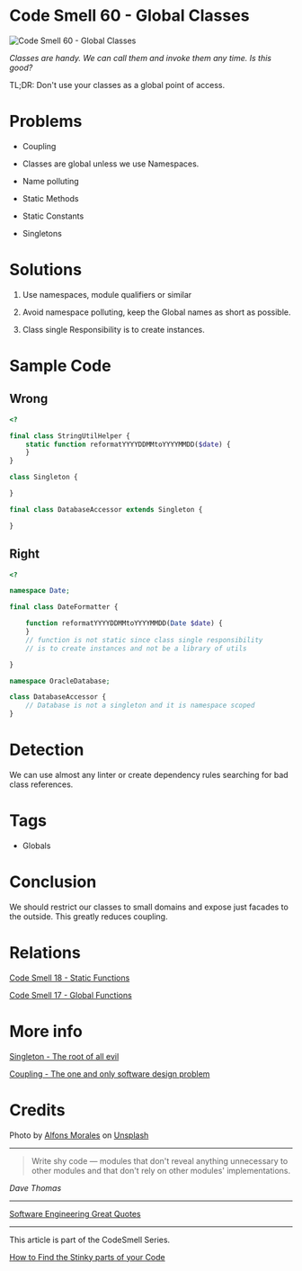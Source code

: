 # Code Smell 60 - Global Classes

![Code Smell 60 - Global Classes](alfons-morales-YLSwjSy7stw-unsplash.jpg)

*Classes are handy. We can call them and invoke them any time. Is this good?*

TL;DR: Don't use your classes as a global point of access.

# Problems

- Coupling

- Classes are global unless we use Namespaces.

- Name polluting

- Static Methods

- Static Constants

- Singletons

# Solutions

1. Use namespaces, module qualifiers or similar

2. Avoid namespace polluting, keep the Global names as short as possible.

3. Class single Responsibility is to create instances. 

# Sample Code

## Wrong

[Gist Url]: # (https://gist.github.com/mcsee/6b3f0e2a24ea7a6da72dadcbb36a8dd0)
```php
<?

final class StringUtilHelper {
    static function reformatYYYYDDMMtoYYYYMMDD($date) {
    }
}

class Singleton {

}

final class DatabaseAccessor extends Singleton {

}
```

## Right

[Gist Url]: # (https://gist.github.com/mcsee/9dd928bab5528d07b7f63b5d76821f4f)
```php
<?

namespace Date;

final class DateFormatter {

    function reformatYYYYDDMMtoYYYYMMDD(Date $date) {
    }
    // function is not static since class single responsibility
    // is to create instances and not be a library of utils

}

namespace OracleDatabase;

class DatabaseAccessor {
    // Database is not a singleton and it is namespace scoped
}
```

# Detection

We can use almost any linter or create dependency rules searching for bad class references.

# Tags

- Globals

# Conclusion

We should restrict our classes to small domains and expose just facades to the outside. This greatly reduces coupling.
 
# Relations

[Code Smell 18 - Static Functions](../../Code%20Smells/Code%20Smell%2018%20-%20Static%20Functions/readme.md)

[Code Smell 17 - Global Functions](../../Code%20Smells/Code%20Smell%2017%20-%20Global%20Functions/readme.md)

# More info

[Singleton - The root of all evil](../../Theory/Singleton%20-%20The%20root%20of%20all%20evil/readme.md)

[Coupling - The one and only software design problem](../../Theory/Coupling%20-%20The%20one%20and%20only%20software%20design%20problem/readme.md) 

# Credits

Photo by [Alfons Morales](https://unsplash.com/@alfonsmc10) on [Unsplash](https://unsplash.com/s/photos/large-library)

* * *

> Write shy code — modules that don't reveal anything unnecessary to other modules and that don't rely on other modules' implementations.

_Dave Thomas_
 
* * *
 
[Software Engineering Great Quotes](../../Quotes/Software%20Engineering%20Great%20Quotes/readme.md)

* * *

This article is part of the CodeSmell Series.

[How to Find the Stinky parts of your Code](../../Code%20Smells/How%20to%20Find%20the%20Stinky%20parts%20of%20your%20Code/readme.md)